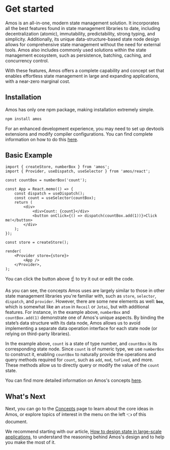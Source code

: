 # Get started

Amos is an all-in-one, modern state management solution. It incorporates all the best features found
in state management libraries to date, including decentralization (atomic), immutability,
predictability, strong typing, and simplicity. Additionally, its unique data-structure-based state
node design allows for comprehensive state management without the need for external tools. Amos also
includes commonly used solutions within the state management ecosystem, such as persistence,
batching, caching, and concurrency control.

With these features, Amos offers a complete capability and concept set that enables effortless state
management in large and expanding applications, with a near-zero marginal cost.

## Installation

Amos has only one npm package, making installation extremely simple.

```bash npm2yarn
npm install amos
```

For an enhanced development experience, you may need to set up devtools extensions and modify
compiler configurations. You can find complete information on how to do this [here](./02-setup.md).

## Basic Example

```tsx live noInline showLineNumbers
import { createStore, numberBox } from 'amos';
import { Provider, useDispatch, useSelector } from 'amos/react';

const countBox = numberBox('count');

const App = React.memo(() => {
    const dispatch = useDispatch();
    const count = useSelector(countBox);
    return (
        <div>
            <div>Count: {count}</div>
            <button onClick={() => dispatch(countBox.add(1))}>Click me!</button>
        </div>
    );
});

const store = createStore();

render(
    <Provider store={store}>
        <App />
    </Provider>,
);
```

You can click the button above ☝️ to try it out or edit the code.

As you can see, the concepts Amos uses are largely similar to those in other state management
libraries you're familiar with, such as `store`, `selector`, `dispatch`, and `provider`. However,
there are some new elements as well: **`box`**, which is somewhat like an `atom` in `Recoil` or
`Jotai`, but with additional features. For instance, in the example above, `numberBox` and
`countBox.add(1)` demonstrate one of Amos's unique aspects. By binding the state’s data structure
with its data node, Amos allows us to avoid implementing a separate data operation interface for
each state node (or relying on third-party libraries).

In the example above, `count` is a state of type number, and `countBox` is its corresponding state
node. Since `count` is of numeric type, we use `numberBox` to construct it, enabling `countBox` to
naturally provide the operations and query methods required for `count`, such as `add`, `mod`,
`toFixed`, and more. These methods allow us to directly query or modify the value of the `count`
state.

You can find more detailed information on Amos's concepts [here](./03-concepts.md).

## What's Next

Next, you can go to the [Concepts](./03-concepts.md) page to learn about the core ideas in Amos, or
explore topics of interest in the menu on the left 👈 of this document.

We recommend starting with our
article, [How to design state in large-scale applications](./04-how-to), to understand the
reasoning behind Amos's design and to help you make the most of it.
